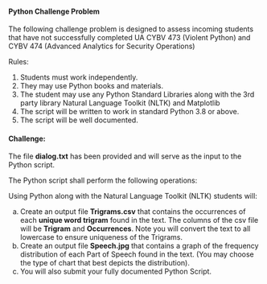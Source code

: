 #### Python Challenge Problem

The following challenge problem is designed to assess incoming students that have not successfully
completed UA CYBV 473 (Violent Python) and CYBV 474 (Advanced Analytics for Security Operations)

Rules:
1) Students must work independently.
2) They may use Python books and materials.
3) The student may use any Python Standard Libraries along with the 3rd party library Natural
Language Toolkit (NLTK) and Matplotlib
4) The script will be written to work in standard Python 3.8 or above.
5) The script will be well documented.

#### Challenge:

The file <strong>dialog.txt</strong> has been provided and will serve as the input to the Python script.

The Python script shall perform the following operations:

Using Python along with the Natural Language Toolkit (NLTK) students will:
<ol type="a">
  <li>Create an output file <strong>Trigrams.csv</strong> that contains the occurrences of each <strong>unique word trigram</strong>
found in the text. The columns of the csv file will be <strong>Trigram</strong> and <strong>Occurrences</strong>. Note you will
convert the text to all lowercase to ensure uniqueness of the Trigrams.
  <li>Create an output file <strong>Speech.jpg</strong> that contains a graph of the frequency distribution of each Part
of Speech found in the text. (You may choose the type of chart that best depicts the
distribution).
  <li>You will also submit your fully documented Python Script.
</ol>
